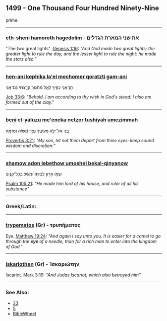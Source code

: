 ## 1499 - One Thousand Four Hundred Ninety-Nine
prime.

---

### [eth-sheni hamoroth hagedolim](/keys/ATh.ShNI.HMARTh.HGDLIM) - את שני המארת הגדלים
"The two great lights". [Genesis 1:16](http://biblehub.com/genesis/1-16.htm): *"And God made two great lights; the greater light to rule the day, and the lesser light to rule the night: he made the stars also."*

---

### [hen-ani kephika la'el mechomer qoratzti gam-ani](/keys/HN-ANI.KPIK.LAL.MChMR.QRTzThI.GM-ANI)
הֵן־אֲנִ֣י כְפִ֣יךָ לָאֵ֑ל מֵ֝חֹ֗מֶר קֹרַ֥צְתִּי גַם־אָֽנִי׃

[Job 33:6](http://biblehub.com/job/33-6.htm): *"Behold, I am according to thy wish in God's stead: I also am formed out of the clay."*

---

### [beni el-yaluzu me'eneka netzor tushiyah umezimmah](/keys/BNI.AL-ILZV.MOINIK.NTzR.ThShIH.VMZMH)
בְּ֭נִי אַל־יָלֻ֣זוּ מֵעֵינֶ֑יךָ נְצֹ֥ר תֻּ֝שִׁיָּ֗ה וּמְזִמָּֽה׃

[Proverbs 3:21](http://biblehub.com/proverbs/3-21.htm): *"My son, let not them depart from thine eyes: keep sound wisdom and discretion:"*

---

### [shamow adon lebethow umoshel bekal-qinyanow](/keys/ShMV.ADVN.LBIThV.VMShL.BKL-QNINV)
שָׂמֹ֣ו אָדֹ֣ון לְבֵיתֹ֑ו וּ֝מֹשֵׁ֗ל בְּכָל־קִנְיָנֹֽו׃

[Psalm 105:21](http://biblehub.com/psalms/105-21.htm): *"He made him lord of his house, and ruler of all his substance"*

---

### Greek/Latin:

---

### [trypematos](/greek?word=truPhmatos) (Gr) - τρυπήματος
Eye. [Matthew 19:24](http://biblehub.com/matthew/19-24.htm): *"And again I say unto you, It is easier for a camel to go through the **eye** of a needle, than for a rich man to enter into the kingdom of God."*

---

### [Iskariothen](/greek?word=iskariOThn) (Gr) - Ἰσκαριώτην
Iscariot. [Mark 3:19](http://biblehub.com/mark/3-19.htm): *"And Judas Iscariot, which also betrayed him"*

---

### See Also:

- [23](23)
- [5](5)
- [BibleWheel](https://www.biblewheel.com//GR/GR_Database.php?SearchBy_Gematria=1499)
